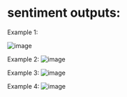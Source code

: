 # sentiment outputs:

Example 1:

![image](https://user-images.githubusercontent.com/55667189/212752712-a8f14ee2-885f-4f6a-96a4-482e158a9d3b.png)

Example 2:
![image](https://user-images.githubusercontent.com/55667189/212752770-748021b8-ac45-4e84-bda3-6f87fbccc695.png)

Example 3:
![image](https://user-images.githubusercontent.com/55667189/212752801-f8f5f476-6d0d-4e6d-af97-12f12d76d5f3.png)

Example 4:
![image](https://user-images.githubusercontent.com/55667189/212752825-5d32c03a-2f07-4987-b5cd-1e5c74880f21.png)
